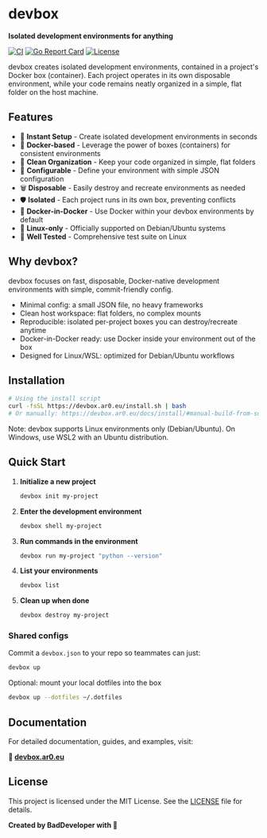 # devbox

**Isolated development environments for anything**

[![CI](https://github.com/itzcozi/devbox/workflows/CI/badge.svg)](https://github.com/itzcozi/devbox/actions)
[![Go Report Card](https://goreportcard.com/badge/github.com/itzcozi/devbox)](https://goreportcard.com/report/github.com/itzcozi/devbox)
[![License](https://img.shields.io/badge/license-MIT-blue.svg)](LICENSE)

devbox creates isolated development environments, contained in a project's Docker box (container). Each project operates in its own disposable environment, while your code remains neatly organized in a simple, flat folder on the host machine.

## Features

- 🚀 **Instant Setup** - Create isolated development environments in seconds
- 🐳 **Docker-based** - Leverage the power of boxes (containers) for consistent environments
- 📁 **Clean Organization** - Keep your code organized in simple, flat folders
- 🔧 **Configurable** - Define your environment with simple JSON configuration
- 🗑️ **Disposable** - Easily destroy and recreate environments as needed
- 🛡️ **Isolated** - Each project runs in its own box, preventing conflicts
- 🔄 **Docker-in-Docker** - Use Docker within your devbox environments by default
- 🐧 **Linux-only** - Officially supported on Debian/Ubuntu systems
- 🧪 **Well Tested** - Comprehensive test suite on Linux

## Why devbox?

devbox focuses on fast, disposable, Docker-native development environments with simple, commit-friendly config.

- Minimal config: a small JSON file, no heavy frameworks
- Clean host workspace: flat folders, no complex mounts
- Reproducible: isolated per-project boxes you can destroy/recreate anytime
- Docker-in-Docker ready: use Docker inside your environment out of the box
- Designed for Linux/WSL: optimized for Debian/Ubuntu workflows

## Installation

```bash
# Using the install script
curl -fsSL https://devbox.ar0.eu/install.sh | bash
# Or manually: https://devbox.ar0.eu/docs/install/#manual-build-from-source
```

Note: devbox supports Linux environments only (Debian/Ubuntu). On Windows, use WSL2 with an Ubuntu distribution.

## Quick Start

1. **Initialize a new project**
   ```bash
   devbox init my-project
   ```

2. **Enter the development environment**
   ```bash
   devbox shell my-project
   ```

3. **Run commands in the environment**
   ```bash
   devbox run my-project "python --version"
   ```

4. **List your environments**
   ```bash
   devbox list
   ```

5. **Clean up when done**
   ```bash
   devbox destroy my-project
   ```

### Shared configs

Commit a `devbox.json` to your repo so teammates can just:

```bash
devbox up
```

Optional: mount your local dotfiles into the box

```bash
devbox up --dotfiles ~/.dotfiles
```

## Documentation

For detailed documentation, guides, and examples, visit:

**📖 [devbox.ar0.eu](https://devbox.ar0.eu)**

## License

This project is licensed under the MIT License. See the [LICENSE](LICENSE) file for details.


**Created by BadDeveloper with 💚**
